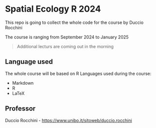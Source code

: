 # Spatial Ecology R 2024
This repo is going to collect the whole code for the course by Duccio Rocchini

The course is ranging from September 2024 to January 2025

> Additional lecturs are coming out in the morning

## Language used
The whole course will be based on R
Languages used during the course:
+ Markdown
+ R
+ LaTeX


## Professor
Duccio Rocchini - https://www.unibo.it/sitoweb/duccio.rocchini
